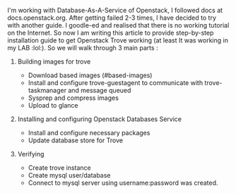 I'm working with Database-As-A-Service of Openstack, I followed docs at docs.openstack.org. After getting failed 2-3 times, I have decided to try with another guide. I goodle-ed and realised that there is no working tutorial on the Internet. So now I am writing this article to provide step-by-step installation guide to get Openstack Trove working (at least It was working in my LAB :lol:). So we will walk through 3 main parts :

1. Building images for trove
	- Download based images (#based-images)
	- Install and configure trove-guestagent to communicate with trove-taskmanager and message queued
	- Sysprep and compress images
	- Upload to glance
	
2. Installing and configuring Openstack Databases Service
	- Install and configure necessary packages
	- Update database store for Trove

3. Verifying
	- Create trove instance
	- Create mysql user/database
	- Connect to mysql server using username:password was created.

<a name="based-images"></a>


